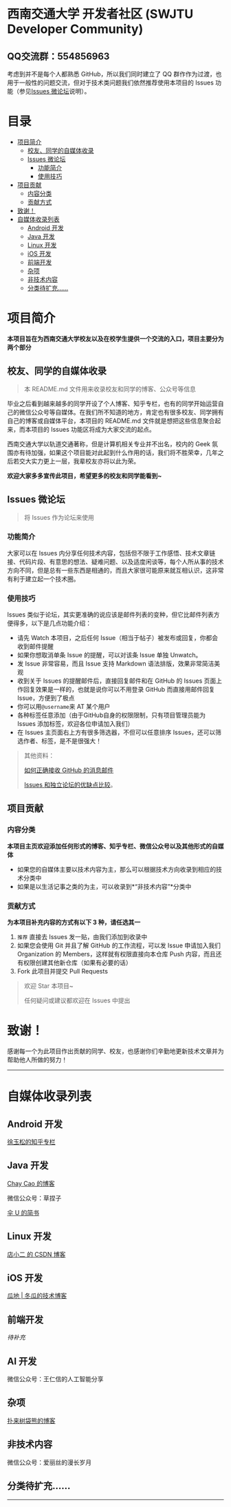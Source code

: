 # 西南交通大学 开发者社区 (SWJTU Developer Community)

## QQ交流群：554856963

考虑到并不是每个人都熟悉 GitHub，所以我们同时建立了 QQ 群作作为过渡，也用于一般性的问题交流，但对于技术类问题我们依然推荐使用本项目的 Issues 功能（参见[Issues 微论坛](#issues-微论坛)说明）。


# 目录

* [项目简介](#项目简介)
	* [校友、同学的自媒体收录](#校友同学的自媒体收录)
	* [Issues 微论坛](#issues-微论坛)
		* [功能简介](#功能简介)
		* [使用技巧](#使用技巧)
* [项目贡献](#项目贡献)
	* [内容分类](#内容分类)
	* [贡献方式](#贡献方式)
* [致谢！](#致谢)
* [自媒体收录列表](#自媒体收录列表)
	* [Android 开发](#android-开发)
	* [Java 开发](#java-开发)
	* [Linux 开发](#linux-开发)
	* [iOS 开发](#ios-开发)
	* [前端开发](#前端开发)
	* [杂项](#杂项)
	* [非技术内容](#非技术内容)
	* [分类待扩充......](#分类待扩充)

# 项目简介

**本项目旨在为西南交通大学校友以及在校学生提供一个交流的入口，项目主要分为两个部分**

## 校友、同学的自媒体收录

> 本 README.md 文件用来收录校友和同学的博客、公众号等信息

毕业之后看到越来越多的同学开设了个人博客、知乎专栏，也有的同学开始运营自己的微信公众号等自媒体。在我们所不知道的地方，肯定也有很多校友、同学拥有自己的博客或自媒体平台，本项目的 README.md 文件就是想把这些信息聚合起来，而本项目的 Issues 功能区将成为大家交流的起点。

西南交通大学以轨道交通著称，但是计算机相关专业并不出名，校内的 Geek 氛围亦有待加强，如果这个项目能对此起到什么作用的话，我们将不胜荣幸，几年之后若交大实力更上一层，我辈校友亦将以此为荣。

**欢迎大家多多宣传此项目，希望更多的校友和同学能看到~**

## Issues 微论坛

> 将 Issues 作为论坛来使用

### 功能简介

大家可以在 Issues 内分享任何技术内容，包括但不限于工作感悟、技术文章链接、代码片段、有意思的想法、疑难问题、以及适度闲谈等，每个人所从事的技术方向不同，但是总有一些东西是相通的，而且大家很可能原来就互相认识，这非常有利于建立起一个技术圈。

### 使用技巧

Issues 类似于论坛，其实更准确的说应该是邮件列表的变种，但它比邮件列表方便得多，以下是几点功能介绍：

* 请先 Watch 本项目，之后任何 Issue（相当于帖子）被发布或回复，你都会收到邮件提醒
* 如果你想取消单条 Issue 的提醒，可以对该条 Issue 单独 Unwatch。
* 发 Issue 非常容易，而且 Issue 支持 Markdown 语法排版，效果非常简洁美观
* 收到关于 Issues 的提醒邮件后，直接回复邮件和在 GitHub 的 Issues 页面上作回复效果是一样的，也就是说你可以不用登录 GitHub 而直接用邮件回复 Issue，方便到了极点
* 你可以用`@username`来 AT 某个用户
* 各种标签任意添加（由于GitHub自身的权限限制，只有项目管理员能为 Issues 添加标签，欢迎各位申请加入我们）
* 在 Issues 主页面右上方有很多筛选器，不但可以任意排序 Issues，还可以筛选作者、标签，是不是很强大！

> 其他资料：
> 
> [如何正确接收 GitHub 的消息邮件](https://github.com/cssmagic/blog/issues/49)
> 
> [Issues 和独立论坛的优缺点比较](https://github.com/SWJTU-Developer/SWJTU-Developer/issues/1)。

## 项目贡献

### 内容分类

**本项目主页欢迎添加任何形式的博客、知乎专栏、微信公众号以及其他形式的自媒体**

* 如果您的自媒体主要以技术内容为主，那么可以根据技术方向收录到相应的技术分类中
* 如果是以生活记事之类的为主，可以收录到*“非技术内容”*分类中

### 贡献方式

**为本项目补充内容的方式有以下 3 种，请任选其一**

1. `推荐` 直接去 Issues 发一贴，由我们添加到收录中
2. 如果您会使用 Git 并且了解 GitHub 的工作流程，可以发 Issue 申请加入我们 Organization 的 Members，这样就有权限直接向本仓库 Push 内容，而且还有权限创建其他新仓库（如果有必要的话）
3. Fork 此项目并提交 Pull Requests


> 欢迎 Star 本项目~
> 
> 任何疑问或建议都欢迎在 Issues 中提出

# 致谢！

感谢每一个为此项目作出贡献的同学、校友，也感谢你们辛勤地更新技术文章并为帮助他人所做的努力！

---

# 自媒体收录列表

## Android 开发

[徐玉松的知乎专栏](https://zhuanlan.zhihu.com/c_51051095)

## Java 开发

[Chay Cao 的博客](https://chaycao.github.io/)

微信公众号：草捏子

[伞 U 的简书](http://www.jianshu.com/users/b18fc0012e56/latest_articles)

## Linux 开发

[店小二 的 CSDN 博客](http://blog.csdn.net/mirage1993)

## iOS 开发

[瓜地 | 冬瓜的技术博客](http://www.desgard.com/)

## 前端开发

*待补充*

## AI 开发

微信公众号：王仁信的人工智能分享

## 杂项

[扑来树袋熊的博客](http://blog.sina.com.cn/auroratony/)

## 非技术内容

微信公众号：爱丽丝的漫长岁月

## 分类待扩充......

---
